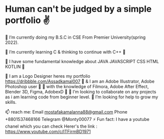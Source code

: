 # Human can't be judged by a simple portfolio ✌

 🍷 I’m currently doing my B.S.C in CSE From Premier University(spring 2022).
 
🍒 I’m currently learning C & thinking to continue with C++ 🍒

🍔 I have some fundamental knowledge about JAVA JAVASCRIPT CSS HTML KOTLIN 🍔

🍔 I am a Logo Designer heres my portfolio  https://dribbble.com/Assadkamal007
       🍔 & I am an Adobe Illustrator, Adobe Photoshop user 🍔
       🍔 with the knowledge of Filmora, Adobe After Effect, Blender 3D, Figma, AdobexD 🍔
👯 I’m looking to collaborate on any projects as i am learning code from beginner level.
🤔 I’m looking for help to grow my skills.

📫 reach me:  Email   mostafakamalanna88@gmail.com
                      Phone  +8801537468166
                      Telegram  @Monty00077
⚡ Fun fact: I have a youtube chanel which you can check 
              Herer's the link : https://www.youtube.com/c/ITFirmBD1971

